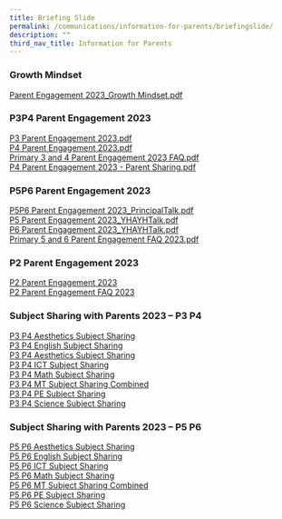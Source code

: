 ```yaml
---
title: Briefing Slide
permalink: /communications/information-for-parents/briefingslide/
description: ""
third_nav_title: Information for Parents
---
```

### Growth Mindset

[Parent Engagement 2023\_Growth Mindset.pdf](/files/Parent%20Engagement%202023_Growth%20Mindset.pdf)

### P3P4 Parent Engagement 2023

[P3 Parent Engagement 2023.pdf](/files/P3%20Parent%20Engagement%202023.pdf) <br>
[P4 Parent Engagement 2023.pdf](/files/P4%20Parent%20Engagement%202023.pdf)  <br>
[Primary 3 and 4 Parent Engagement 2023 FAQ.pdf](/files/FAQ_Primary%203%20and%204%20Parent%20Engagement%202023.pdf) <br>
[P4 Parent Engagement 2023 - Parent Sharing.pdf](/files/P4%20Parent%20Engagement%202023%20-%20Parent%20Sharing.pdf) 

### P5P6 Parent Engagement 2023

[P5P6 Parent Engagement 2023\_PrincipalTalk.pdf](/files/P5P6%20Parent%20Engagement%202023_PrincipalTalk.pdf)  <br>
[P5 Parent Engagement 2023\_YHAYHTalk.pdf](/files/P5%20Parent%20Engagement%202023_YHAYHTalk.pdf)  <br>
[P6 Parent Engagement 2023\_YHAYHTalk.pdf](/files/P6%20Parent%20Engagement%202023_YHAYHTalk.pdf) <br>
[Primary 5 and 6 Parent Engagement FAQ 2023.pdf](/files/FAQ_Primary%205%20and%206%20Parent%20Engagement%202023.pdf)

### P2 Parent Engagement 2023
[P2 Parent Engagement 2023](/files/Communications/p2%20parent%20engagement%202023.pdf)
<br>
[P2 Parent Engagement FAQ 2023](/files/Communications/faq%20primary%202%20parent%20engagement%202023.pdf)

### Subject Sharing with Parents 2023 – P3 P4&nbsp;

[P3 P4 Aesthetics Subject Sharing](/files/P3%20P4%20Aesthetics%20Subject%20Sharing.pdf)
<br>
[P3 P4 English Subject Sharing](/files/P3%20P4%20English%20Subject%20Sharing.pdf) 
<br>
[P3 P4 Aesthetics Subject Sharing](/files/P3%20P4%20Aesthetics%20Subject%20Sharing.pdf)
<br>
[P3 P4 ICT Subject Sharing](/files/P3%20P4%20ICT%20Subject%20Sharing.pdf)
<br>
[P3 P4 Math Subject Sharing](/files/P3%20P4%20Math%20Subject%20Sharing.pdf)
<br>
[P3 P4 MT Subject Sharing Combined](/files/P3%20P4%20MT%20Subject%20Sharing%20Combined.pdf)
<br> 
[P3 P4 PE Subject Sharing](/files/P3%20P4%20PE%20Subject%20Sharing.pdf)
<br> 
[P3 P4 Science Subject Sharing](/files/P3%20P4%20Science%20Subject%20Sharing.pdf)  

### Subject Sharing with Parents 2023 – P5 P6

[P5 P6 Aesthetics Subject Sharing](/files/P5%20P6%20Aesthetics%20Subject%20Sharing.pdf)
<br> 
[P5 P6 English Subject Sharing](/files/P5%20P6%20English%20Subject%20Sharing.pdf)  
[P5 P6 ICT Subject Sharing](/files/P5%20P6%20ICT%20Subject%20Sharing.pdf)  
[P5 P6 Math Subject Sharing](/files/P5%20P6%20Math%20Subject%20Sharing.pdf)   
[P5 P6 MT Subject Sharing Combined](/files/P5%20P6%20MT%20Subject%20Sharing%20Combined.pdf)   
[P5 P6 PE Subject Sharing](/files/P5%20P6%20PE%20Subject%20Sharing.pdf)  
[P5 P6 Science Subject Sharing](/files/P5%20P6%20Science%20Subjuect%20Sharing.pdf)